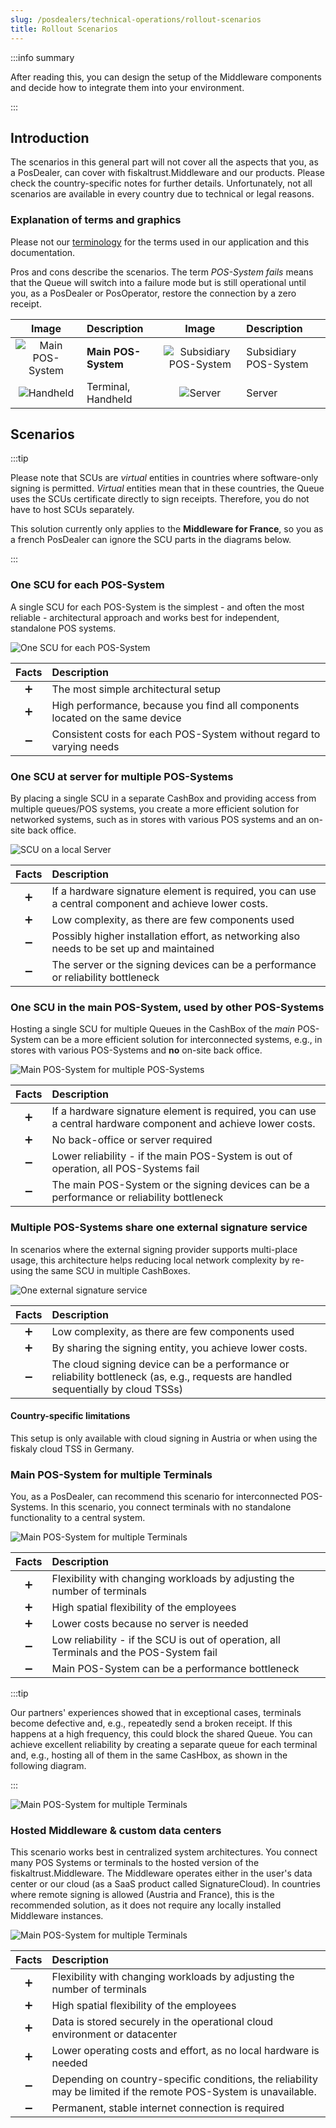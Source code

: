 ```yaml
---
slug: /posdealers/technical-operations/rollout-scenarios
title: Rollout Scenarios
---
```



:::info summary

After reading this, you can design the setup of the Middleware components and decide how to integrate them into your environment.

:::

## Introduction
The scenarios in this general part will not cover all the aspects that you, as a PosDealer, can cover with fiskaltrust.Middleware and our products. 
Please check the country-specific notes for further details. Unfortunately, not all scenarios are available in every country due to technical or legal reasons.

### Explanation of terms and graphics

Please not our [terminology](../../faq/terms.md) for the terms used in our application and this documentation.


Pros and cons describe the scenarios. The term _POS-System fails_ means that the Queue will switch into a failure mode but is still operational until you, as a PosDealer or PosOperator, restore the connection by a zero receipt. 

|                      Image                      | Description         |                      Image                       | Description           |
| :---------------------------------------------: | :------------------ | :----------------------------------------------: | :-------------------- |
| ![Main POS-System](images/main-POS-System.png ) | **Main POS-System** | ![Subsidiary POS-System](images/POS-System.png ) | Subsidiary POS-System |
|   ![Handheld](images/handheld.png "Handheld")   | Terminal, Handheld  |      ![Server](images/server.png "Server")       | Server                |

## Scenarios

:::tip

Please note that SCUs are _virtual_ entities in countries where software-only signing is permitted. _Virtual_ entities mean that in these countries, the Queue uses the SCUs certificate directly to sign receipts. Therefore, you do not have to host SCUs separately. 

This solution currently only applies to the **Middleware for France**, so you as a french PosDealer can ignore the SCU parts in the diagrams below.

:::

### One SCU for each POS-System
A single SCU for each POS-System is the simplest - and often the most reliable - architectural approach and works best for independent, standalone POS systems.

![One SCU for each POS-System](images/scenario-1-RR.png "One SCU for each POS-System")

| Facts | Description                                                          |
| :---: | :------------------------------------------------------------------- |
|   ➕   | The most simple architectural setup                                  |
|   ➕   | High performance, because you find all components located on the same device   |
|   ➖   | Consistent costs for each POS-System without regard to varying needs |

### One SCU at server for multiple POS-Systems
By placing a single SCU in a separate CashBox and providing access from multiple queues/POS systems, you create a more efficient solution for networked systems, such as in stores with various POS systems and an on-site back office.

![SCU on a local Server](images/scenario-2-RR.png "SCU on a local Server")

| Facts | Description                                                                                     |
| :---: | :---------------------------------------------------------------------------------------------- |
|   ➕   | If a hardware signature element is required, you can use a central component and achieve lower costs. |
|   ➕   | Low complexity, as there are few components used                                                |
|   ➖   | Possibly higher installation effort, as networking also needs to be set up and maintained        |
|   ➖   | The server or the signing devices can be a performance or reliability bottleneck                |

### One SCU in the main POS-System, used by other POS-Systems
Hosting a single SCU for multiple Queues in the CashBox of the _main_ POS-System can be a more efficient solution for interconnected systems, e.g., in stores with various POS-Systems and **no** on-site back office.

![Main POS-System for multiple POS-Systems](images/scenario-3-RR.png "Main POS-System for multiple POS-Systems")

| Facts | Description                                                                                     |
| :---: | :---------------------------------------------------------------------------------------------- |
|   ➕   | If a hardware signature element is required, you can use a central hardware component and achieve lower costs. |
|   ➕   | No back-office or server required                                                               |
|   ➖   | Lower reliability - if the main POS-System is out of operation, all POS-Systems fail            |
|   ➖   | The main POS-System or the signing devices can be a performance or reliability bottleneck       |

### Multiple POS-Systems share one external signature service
In scenarios where the external signing provider supports multi-place usage, this architecture helps reducing local network complexity by re-using the same SCU in multiple CashBoxes.

![One external signature service](images/scenario-4-RR.png "One external signature service")

| Facts | Description                                                                                                                       |
| :---: | :-------------------------------------------------------------------------------------------------------------------------------- |
|   ➕   | Low complexity, as there are few components used                                                                                  |
|   ➕   | By sharing the signing entity, you achieve lower costs.                                                      |
|   ➖   | The cloud signing device can be a performance or reliability bottleneck (as, e.g., requests are handled sequentially by cloud TSSs) |

#### Country-specific limitations
This setup is only available with cloud signing in Austria or when using the fiskaly cloud TSS in Germany.

### Main POS-System for multiple Terminals
You, as a PosDealer, can recommend this scenario for interconnected POS-Systems. In this scenario, you connect terminals with no standalone functionality to a central system.

![Main POS-System for multiple Terminals](images/scenario-5-RR.png "Main POS-System for multiple Terminals")

| Facts | Description                                                                             |
| :---: | :-------------------------------------------------------------------------------------- |
|   ➕   | Flexibility with changing workloads by adjusting the number of terminals                |
|   ➕   | High spatial flexibility of the employees                                               |
|   ➕   | Lower costs because no server is needed                                                |
|   ➖   | Low reliability - if the SCU is out of operation, all Terminals and the POS-System fail |
|   ➖   | Main POS-System can be a performance bottleneck                                         |

:::tip

Our partners' experiences showed that in exceptional cases, terminals become defective and, e.g., repeatedly send a broken receipt. If this happens at a high frequency, this could block the shared Queue. You can achieve excellent reliability by creating a separate queue for each terminal and, e.g., hosting all of them in the same CasHbox, as shown in the following diagram.

:::

![Main POS-System for multiple Terminals](images/scenario-5B-RR.png "Main POS-System for multiple Terminals")

### Hosted Middleware & custom data centers
This scenario works best in centralized system architectures. You connect many POS Systems or terminals to the hosted version of the fiskaltrust.Middleware. The Middleware operates either in the user's data center or our cloud (as a SaaS product called SignatureCloud). In countries where remote signing is allowed (Austria and France), this is the recommended solution, as it does not require any locally installed Middleware instances.

![Main POS-System for multiple Terminals](images/scenario-6-RR.png "Main POS-System for multiple Terminals")


| Facts | Description                                                                                                         |
| :---: | :------------------------------------------------------------------------------------------------------------------ |
|   ➕   | Flexibility with changing workloads by adjusting the number of terminals                                            |
|   ➕   | High spatial flexibility of the employees                                                                           |
|   ➕   | Data is stored securely in the operational cloud environment or datacenter                                          |
|   ➕   | Lower operating costs and effort, as no local hardware is needed                                                  |
|   ➖   | Depending on country-specific conditions, the reliability may be limited if the remote POS-System is unavailable. |
|   ➖   | Permanent, stable internet connection is required                                                                   |
